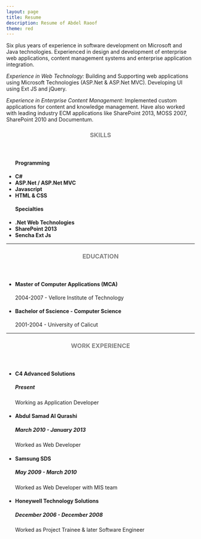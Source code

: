 ```yaml
---
layout: page
title: Resume
description: Resume of Abdel Raoof
theme: red
---
```

Six plus years of experience in software development on Microsoft and Java technologies. Experienced in design and development of enterprise web applications, content management systems and enterprise application integration.

*Experience in Web Technology:*
Building and Supporting web applications using Microsoft Technologies (ASP.Net & ASP.Net MVC). Developing UI using Ext JS and jQuery.

*Experience in Enterprise Content Management:*
Implemented custom applications for content and knowledge management. Have also worked with leading industry ECM applications like SharePoint 2013, MOSS 2007, SharePoint 2010 and Documentum.

<!-- Skills -->
<section class="row">
	<header class="col-md-3">
		<h3 style="text-transform:uppercase;color:gray">Skills</h3>
	</header>
	<div class="col-md-9">
		<div class="row">
			<ul class="col-md-6">
				<li style="list-style:none"><h4>Programming</h4></li>
				<li><strong>C#</strong></li>
				<li><strong>ASP.Net / ASP.Net MVC</strong></li>
				<li><strong>Javascript</strong></li>
				<li><strong>HTML & CSS</strong></li>
			</ul>
			<ul class="col-md-6">
				<li style="list-style:none"><h4>Specialties</h4></li>
				<li><strong>.Net Web Technologies</strong></li>
				<li><strong>SharePoint 2013</strong></li>
				<li><strong>Sencha Ext Js</strong></li>
			</ul>
		</div>
	</div>
</section>
<hr/>
<!-- Education -->
<section class="row">
	<header class="col-md-3">
		<h3 style="text-transform:uppercase;color:gray">Education</h3>
	</header>
	<div class="col-md-9">
		<ul>
			<li>
				<h4>Master of Computer Applications (MCA)</h4>
				<p>2004-2007 - Vellore Institute of Technology</p>
			</li>
			<li>
				<h4>Bachelor of Sscience - Computer Science</h4>
				<p>2001-2004 - University of Calicut</p>
			</li>
		</ul>
	</div>
</section>
<hr/>
<!-- Work -->
<section class="row">
	<header class="col-md-3">
		<h3 style="text-transform:uppercase;color:gray">Work Experience</h3>
	</header>
	<div class="col-md-9">
		<ul>
			<li>
				<h4>C4 Advanced Solutions</h4>
				<h5>Present</h5>
				<p>Working as Application Developer</p>
			</li>
			<li>
				<h4>Abdul Samad Al Qurashi</h4>
				<h5>March 2010 - January 2013</h5>
				<p>Worked as Web Developer</p>
			</li>
			<li>
				<h4>Samsung SDS</h4>
				<h5>May 2009 - March 2010</h5>
				<p>Worked as Web Developer with MIS team</p>
			</li>
			<li>
				<h4>Honeywell Technology Solutions</h4>
				<h5>December 2006 - December 2008</h5>
				<p>Worked as Project Trainee & later Software Engineer</p>
			</li>
		</ul>
	</div>
</section>
